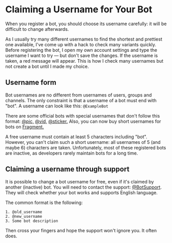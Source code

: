 # Claiming a Username for Your Bot

When you register a bot, you should choose its username carefully:
it will be difficult to change afterwards.

As I usually try many different usernames to find the shortest and prettiest one available,
I've come up with a hack to check many variants quickly.
Before registering the bot, I open my own account settings and type the username I want to try — but don't save the changes. 
If the username is taken, a red message will appear. 
This is how I check many usernames but not create a bot until I made my choice.

## Username form

Bot usernames are no different from usernames of users, groups and channels.
The only constraint is that a username of a bot must end with "bot".
A username can look like this: `@ExampleBot`

There are some official bots with special usernames that don't follow this
format: [@pic,](https://t.me/pic) [@vid,](https://t.me/vid) [@sticker.](https://t.me/sticker) 
Also, you can now buy short usernames for bots on [Fragment.](https://fragment.com/)

A free username must contain at least 5 characters including "bot".
However, you can't claim such a short username: all usernames of 5 (and maybe 6) characters are taken.
Unfortunately, most of these registered bots are inactive, as developers rarely maintain bots for a long time.

## Claiming a username through support

It is possible to change a bot username for free, even if it's claimed by another (inactive) bot.
You will need to contact the support: [@BotSupport](https://t.me/BotSupport). They will check whether your bot works and
supports English language.

The common format is the following:

```
1. @old_username
2. @new_username
3. Some bot description
```

Then cross your fingers and hope the support won't ignore you. It often does.
